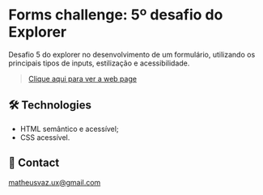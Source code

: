 # Forms challenge: 5º desafio do Explorer

Desafio 5 do explorer no desenvolvimento de um formulário, utilizando os principais tipos de inputs, estilização e acessibilidade.

> [Clique aqui para ver a web page](https://matheusvaz-dev.github.io/forms)

## 🛠️ Technologies

- HTML semântico e acessível;
- CSS acessível.

## 📧 Contact

matheusvaz.ux@gmail.com
